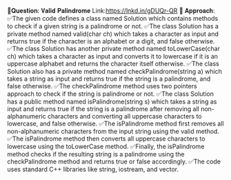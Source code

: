 📌𝐐𝐮𝐞𝐬𝐭𝐢𝐨𝐧: 𝐕𝐚𝐥𝐢𝐝 𝐏𝐚𝐥𝐢𝐧𝐝𝐫𝐨𝐦𝐞 Link:https://lnkd.in/gDUQr-QR 📌 𝐀𝐩𝐩𝐫𝐨𝐚𝐜𝐡: ✅The given code defines a class named Solution which contains methods to check if a given string is a palindrome or not.
✅The class Solution has a private method named valid(char ch) which takes a character as input and returns true if the character is an alphabet or a digit, and false otherwise.
✅The class Solution has another private method named toLowerCase(char ch) which takes a character as input and converts it to lowercase if it is an uppercase alphabet and returns the character itself otherwise.
✅The class Solution also has a private method named checkPalindrome(string a) which takes a string as input and returns true if the string is a palindrome, and false otherwise.
✅The checkPalindrome method uses two pointers approach to check if the string is palindrome or not.
✅The class Solution has a public method named isPalindrome(string s) which takes a string as input and returns true if the string is a palindrome after removing all non-alphanumeric characters and converting all uppercase characters to lowercase, and false otherwise.
✅The isPalindrome method first removes all non-alphanumeric characters from the input string using the valid method.
✅The isPalindrome method then converts all uppercase characters to lowercase using the toLowerCase method.
✅Finally, the isPalindrome method checks if the resulting string is a palindrome using the checkPalindrome method and returns true or false accordingly.
✅The code uses standard C++ libraries like string, iostream, and vector.
